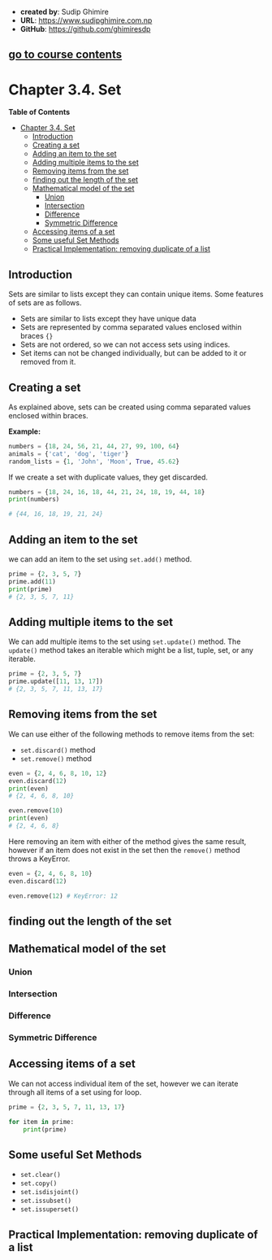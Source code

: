 - **created by**: Sudip Ghimire
- **URL**: https://www.sudipghimire.com.np
- **GitHub**: https://github.com/ghimiresdp

[go to course contents](https://github.com/ghimiresdp/python-level1/)
-----------------------

# Chapter 3.4. Set

**Table of Contents**

- [Chapter 3.4. Set](#chapter-34-set)
    - [Introduction](#introduction)
    - [Creating a set](#creating-a-set)
    - [Adding an item to the set](#adding-an-item-to-the-set)
    - [Adding multiple items to the set](#adding-multiple-items-to-the-set)
    - [Removing items from the set](#removing-items-from-the-set)
    - [finding out the length of the set](#finding-out-the-length-of-the-set)
    - [Mathematical model of the set](#mathematical-model-of-the-set)
        - [Union](#union)
        - [Intersection](#intersection)
        - [Difference](#difference)
        - [Symmetric Difference](#symmetric-difference)
    - [Accessing items of a set](#accessing-items-of-a-set)
    - [Some useful Set Methods](#some-useful-set-methods)
    - [Practical Implementation: removing duplicate of a list](#practical-implementation-removing-duplicate-of-a-list)

## Introduction

Sets are similar to lists except they can contain unique items. Some features of sets are as follows.

- Sets are similar to lists except they have unique data
- Sets are represented by comma separated values enclosed within braces `{}`
- Sets are not ordered, so we can not access sets using indices.
- Set items can not be changed individually, but can be added to it or removed from it.

## Creating a set

As explained above, sets can be created using comma separated values enclosed within braces.

**Example:**

```python
numbers = {18, 24, 56, 21, 44, 27, 99, 100, 64}
animals = {'cat', 'dog', 'tiger'}
random_lists = {1, 'John', 'Moon', True, 45.62}
```

If we create a set with duplicate values, they get discarded.

```python
numbers = {18, 24, 16, 18, 44, 21, 24, 18, 19, 44, 18}
print(numbers)

# {44, 16, 18, 19, 21, 24}
```

## Adding an item to the set

we can add an item to the set using `set.add()` method.

```python
prime = {2, 3, 5, 7}
prime.add(11)
print(prime)
# {2, 3, 5, 7, 11}
```

## Adding multiple items to the set

We can add multiple items to the set using `set.update()` method. The `update()`
method takes an iterable which might be a list, tuple, set, or any iterable.

```python
prime = {2, 3, 5, 7}
prime.update([11, 13, 17])
# {2, 3, 5, 7, 11, 13, 17}
```

## Removing items from the set

We can use either of the following methods to remove items from the set:

- `set.discard()` method
- `set.remove()` method

```python
even = {2, 4, 6, 8, 10, 12}
even.discard(12)
print(even)
# {2, 4, 6, 8, 10}

even.remove(10)
print(even)
# {2, 4, 6, 8}
```
Here removing an item with either of the method gives the same result, however
if an item does not exist in the set then the `remove()` method throws a
KeyError.

```python
even = {2, 4, 6, 8, 10}
even.discard(12)

even.remove(12) # KeyError: 12
```

## finding out the length of the set

## Mathematical model of the set

### Union

### Intersection

### Difference

### Symmetric Difference

## Accessing items of a set

We can not access individual item of the set, however we can iterate through all items of a set using for loop.

```python
prime = {2, 3, 5, 7, 11, 13, 17}

for item in prime:
    print(prime)
```

## Some useful Set Methods

- `set.clear()`
- `set.copy()`
- `set.isdisjoint()`
- `set.issubset()`
- `set.issuperset()`

## Practical Implementation: removing duplicate of a list
